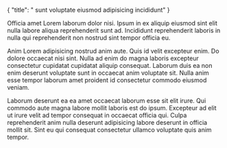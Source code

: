 {
  "title": " sunt voluptate eiusmod adipisicing incididunt"
}

Officia amet Lorem laborum dolor nisi. Ipsum in ex aliquip eiusmod sint elit nulla labore aliqua reprehenderit sunt ad. Incididunt reprehenderit laboris in nulla qui reprehenderit non nostrud sint tempor officia eu.

Anim Lorem adipisicing nostrud anim aute. Quis id velit excepteur enim. Do dolore occaecat nisi sint. Nulla ad enim do magna laboris excepteur consectetur cupidatat cupidatat aliquip consequat. Laborum duis ea non enim deserunt voluptate sunt in occaecat anim voluptate sit. Nulla anim esse tempor laborum amet proident id consectetur commodo eiusmod veniam.

Laborum deserunt ea ea amet occaecat laborum esse sit elit irure. Qui commodo aute magna labore mollit laboris est do ipsum. Excepteur ad elit ut irure velit ad tempor consequat in occaecat officia qui. Culpa reprehenderit anim nulla deserunt adipisicing labore deserunt in officia mollit sit. Sint eu qui consequat consectetur ullamco voluptate quis anim tempor.